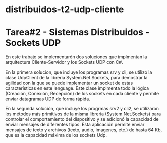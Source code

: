 # distribuidos-t2-udp-cliente

# Tarea#2 - Sistemas Distribuidos - Sockets UDP

En este trabajo se implementarón dos soluciones que implmentan la arquitectura Cliente-Servidor y los Sockets UDP con C#.

En la primera solucion, que incluye los programas srv y cli, se utilizó la clase UdpClient de la libreria System.Net.Sockets, para demostrar la agilidad con la que se puede implementar un socket de estas características en este lenguage. Este clase implmenta todo la lógica (Creación, Conexión, Recepción) de los sockets en cada cliente y permite enviar datagramas UDP de forma rápida.

En la segunda solución, que incluye los progrmas srv2 y cli2, se utilizaron los métodos más primitivos de la misma libreria (System.Net.Sockets) para controlar el comportamiento del dispositivo y se adicionó la capacidad de enviar mensajes de diferentes tipos. Esta aplicación permite enviar mensajes de texto y archivos (texto, audio, imagenes, etc.) de hasta 64 Kb, que es la capacidad máxima de los sockets Udp.
